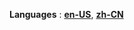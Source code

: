 


**Languages** : [**en-US**](https://github.com/mogician-notes/blog/blob/master/en-US/#.md), [**zh-CN**](https://github.com/mogician-notes/blog/blob/master/zh-CN/#.md)
